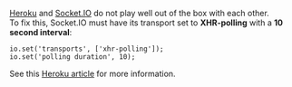 [Heroku](http://heroku.com) and [Socket.IO](https://github.com/LearnBoost/socket.io) do not play well out of the box with each other.  
To fix this, Socket.IO must have its transport set to **XHR-polling** with a **10 second interval**:

    io.set('transports', ['xhr-polling']);
    io.set('polling duration', 10);

See this [Heroku article](https://devcenter.heroku.com/articles/using-socket-io-with-node-js-on-heroku/) for more information.